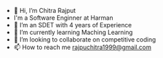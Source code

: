 - 👋 Hi, I’m Chitra Rajput
-    I'm a Software Enginner at Harman 
- 👀 I’m an SDET with 4 years of Experience
- 🌱 I’m currently learning Maching Learning 
- 💞️ I’m looking to collaborate on competitive coding 
- 📫 How to reach me rajpuchitra1999@gmail.com

<!---
chitra161999/chitra161999 is a ✨ special ✨ repository because its `README.md` (this file) appears on your GitHub profile.
You can click the Preview link to take a look at your changes.
--->
